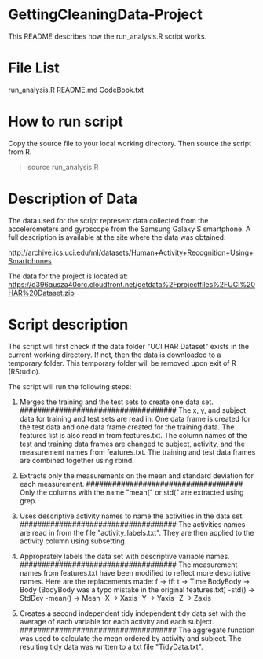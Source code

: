 GettingCleaningData-Project
===========================

This README describes how the run_analysis.R script works.

File List
===========================
run_analysis.R
README.md
CodeBook.txt

How to run script
===========================
Copy the source file to your local working directory. Then source the script from R.
> source run_analysis.R

Description of Data
===========================

The data used for the script represent data collected from the accelerometers and gyroscope from the Samsung Galaxy S smartphone. A full description is available at the site where the data was obtained: 

http://archive.ics.uci.edu/ml/datasets/Human+Activity+Recognition+Using+Smartphones 

The data for the project is located at:
https://d396qusza40orc.cloudfront.net/getdata%2Fprojectfiles%2FUCI%20HAR%20Dataset.zip

Script description
===========================

The script will first check if the data folder "UCI HAR Dataset" exists in the current working directory. If not, then the data is downloaded to a temporary folder. This temporary folder will be removed upon exit of R (RStudio).

The script will run the following steps:

1. Merges the training and the test sets to create one data set.
####################################
The x, y, and subject data for training and test sets are read in. One data frame is created for the test data and one data frame created for the training data. The features list is also read in from features.txt. The column names of the test and training data frames are changed to subject, activity, and the measurement names from features.txt. The training and test data frames are combined together using rbind.

2. Extracts only the measurements on the mean and standard deviation for each measurement.
####################################
Only the columns with the name "mean(" or std(" are extracted using grep.

3. Uses descriptive activity names to name the activities in the data set.
####################################
The activities names are read in from the file "activity_labels.txt". They are then applied to the activity column using subsetting.

4. Approprately labels the data set with descriptive variable names.
####################################
The measurement names from features.txt have been modified to reflect more descriptive names. Here are the replacements made:
f -> fft
t -> Time
BodyBody -> Body (BodyBody was a typo mistake in the original features.txt)
-std() -> StdDev
-mean() -> Mean
-X -> Xaxis
-Y -> Yaxis
-Z -> Zaxis

5. Creates a second independent tidy independent tidy data set with the average of each variable for each activity and each subject.
####################################
The aggregate function was used to calculate the mean ordered by activity and subject. The resulting tidy data was written to a txt file "TidyData.txt".





